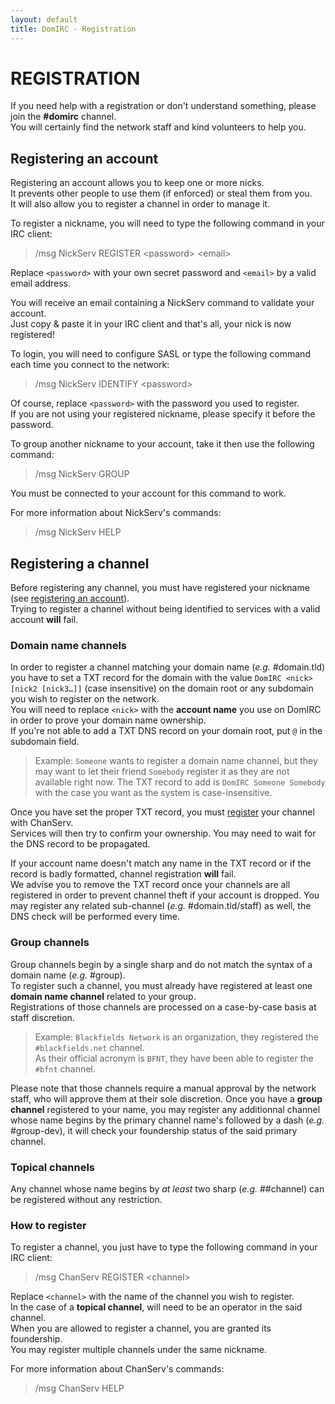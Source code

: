 ```yaml
---
layout: default
title: DomIRC - Registration
---
```


# REGISTRATION

If you need help with a registration or don't understand something, please join the **#domirc** channel.  
You will certainly find the network staff and kind volunteers to help you.


## Registering an account  

Registering an account allows you to keep one or more nicks.  
It prevents other people to use them (if enforced) or steal them from you.  
It will also allow you to register a channel in order to manage it.

To register a nickname, you will need to type the following command in your IRC client:

> /msg NickServ REGISTER \<password\> \<email\>

Replace `<password>` with your own secret password and `<email>` by a valid email address.

You will receive an email containing a NickServ command to validate your account.  
Just copy & paste it in your IRC client and that's all, your nick is now registered!

To login, you will need to configure SASL or type the following command each time you connect to the network:  

> /msg NickServ IDENTIFY \<password\>

Of course, replace `<password>` with the password you used to register.  
If you are not using your registered nickname, please specify it before the password.

To group another nickname to your account, take it then use the following command:  

> /msg NickServ GROUP

You must be connected to your account for this command to work.

For more information about NickServ's commands:  

> /msg NickServ HELP


## Registering a channel

Before registering any channel, you must have registered your nickname (see [registering an account](#registering-an-account)).  
Trying to register a channel without being identified to services with a valid account **will** fail.


### Domain name channels

In order to register a channel matching your domain name (*e.g.* #domain.tld) you have to set a TXT record for the domain with the value `DomIRC <nick> [nick2 [nick3…]]` (case insensitive) on the domain root or any subdomain you wish to register on the network.  
You will need to replace `<nick>` with the **account name** you use on DomIRC in order to prove your domain name ownership.  
If you're not able to add a TXT DNS record on your domain root, put `@` in the subdomain field.

> Example: `Someone` wants to register a domain name channel, but they may want to let their friend `Somebody` register it as they are not available right now. The TXT record to add is `DomIRC Someone Somebody` with the case you want as the system is case-insensitive.

Once you have set the proper TXT record, you must [register](#how-to-register) your channel with ChanServ.  
Services will then try to confirm your ownership. You may need to wait for the DNS record to be propagated.

If your account name doesn't match any name in the TXT record or if the record is badly formatted, channel registration **will** fail.  
We advise you to remove the TXT record once your channels are all registered in order to prevent channel theft if your account is dropped. You may register any related sub-channel (*e.g.* #domain.tld/staff) as well, the DNS check will be performed every time.


### Group channels
Group channels begin by a single sharp and do not match the syntax of a domain name (*e.g.* #group).  
To register such a channel, you must already have registered at least one **domain name channel** related to your group.  
Registrations of those channels are processed on a case-by-case basis at staff discretion.

> Example: `Blackfields Network` is an organization, they registered the `#blackfields.net` channel.  
> As their official acronym is `BFNT`, they have been able to register the `#bfnt` channel.

Please note that those channels require a manual approval by the network staff, who will approve them at their sole discretion.
Once you have a **group channel** registered to your name, you may register any additionnal channel whose name begins by the primary channel name's followed by a dash (*e.g.* #group-dev), it will check your foundership status of the said primary channel.

### Topical channels
Any channel whose name begins by *at least* two sharp (*e.g.* ##channel) can be registered without any restriction.  


### How to register
To register a channel, you just have to type the following command in your IRC client:  

> /msg ChanServ REGISTER \<channel\>

Replace `<channel>` with the name of the channel you wish to register.  
In the case of a **topical channel**, will need to be an operator in the said channel.  
When you are allowed to register a channel, you are granted its foundership.  
You may register multiple channels under the same nickname.

For more information about ChanServ's commands:  

> /msg ChanServ HELP
